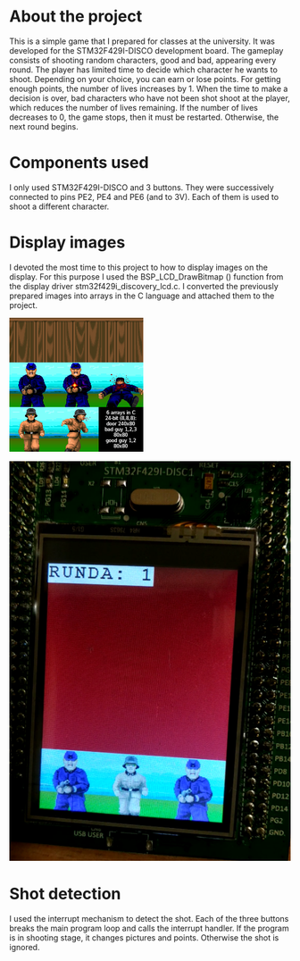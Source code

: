 # About the project
This is a simple game that I prepared for classes at the university. It was developed for the STM32F429I-DISCO development board. The gameplay consists of shooting random characters, good and bad, appearing every round. The player has limited time to decide which character he wants to shoot. Depending on your choice, you can earn or lose points. For getting enough points, the number of lives increases by 1. When the time to make a decision is over, bad characters who have not been shot shoot at the player, which reduces the number of lives remaining. If the number of lives decreases to 0, the game stops, then it must be restarted. Otherwise, the next round begins.
# Components used
I only used STM32F429I-DISCO and 3 buttons. They were successively connected to pins PE2, PE4 and PE6 (and to 3V). Each of them is used to shoot a different character.
# Display images
I devoted the most time to this project to how to display images on the display. For this purpose I used the BSP_LCD_DrawBitmap () function from the display driver stm32f429i_discovery_lcd.c. I converted the previously prepared images into arrays in the C language and attached them to the project.

![All images](all_images.bmp)

![Display test](display_test.png)

# Shot detection
I used the interrupt mechanism to detect the shot. Each of the three buttons breaks the main program loop and calls the interrupt handler. If the program is in shooting stage, it changes pictures and points. Otherwise the shot is ignored.
